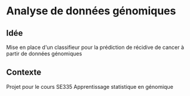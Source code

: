 # Analyse de données génomiques

## Idée
Mise en place d'un classifieur pour la prédiction de récidive de cancer à partir de données génomiques

## Contexte
Projet pour le cours SE335 Apprentissage statistique en génomique


